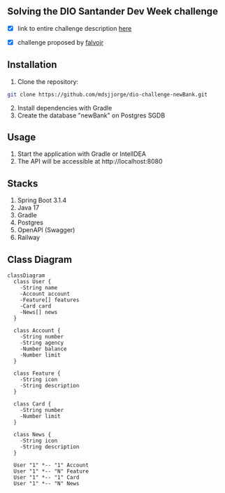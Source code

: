 ## Solving the DIO Santander Dev Week challenge

- [x] link to entire challenge description [here](https://web.dio.me/lab/publicando-sua-api-rest-na-nuvem-usando-spring-boot-3-java-17-e-railway/learning/ad7b622c-6ca0-4000-bf7b-2939591221ed)

- [x] challenge proposed by [falvojr](https://github.com/falvojr)

## Installation

1. Clone the repository:

```bash
git clone https://github.com/mdsjjorge/dio-challenge-newBank.git
```

2. Install dependencies with Gradle
3. Create the database "newBank" on Postgres SGDB


## Usage

1. Start the application with Gradle or IntelIDEA
2. The API will be accessible at http://localhost:8080

## Stacks

1. Spring Boot 3.1.4
2. Java 17
3. Gradle
4. Postgres
5. OpenAPI (Swagger)
6. Railway

## Class Diagram

```mermaid
classDiagram
  class User {
    -String name
    -Account account
    -Feature[] features
    -Card card
    -News[] news
  }

  class Account {
    -String number
    -String agency
    -Number balance
    -Number limit
  }

  class Feature {
    -String icon
    -String description
  }

  class Card {
    -String number
    -Number limit
  }

  class News {
    -String icon
    -String description
  }

  User "1" *-- "1" Account
  User "1" *-- "N" Feature
  User "1" *-- "1" Card
  User "1" *-- "N" News
```